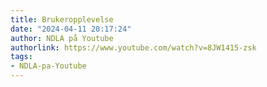 ```yaml
---
title: Brukeropplevelse
date: "2024-04-11 20:17:24"
author: NDLA på Youtube
authorlink: https://www.youtube.com/watch?v=8JW1415-zsk
tags:
- NDLA-pa-Youtube
---
```

